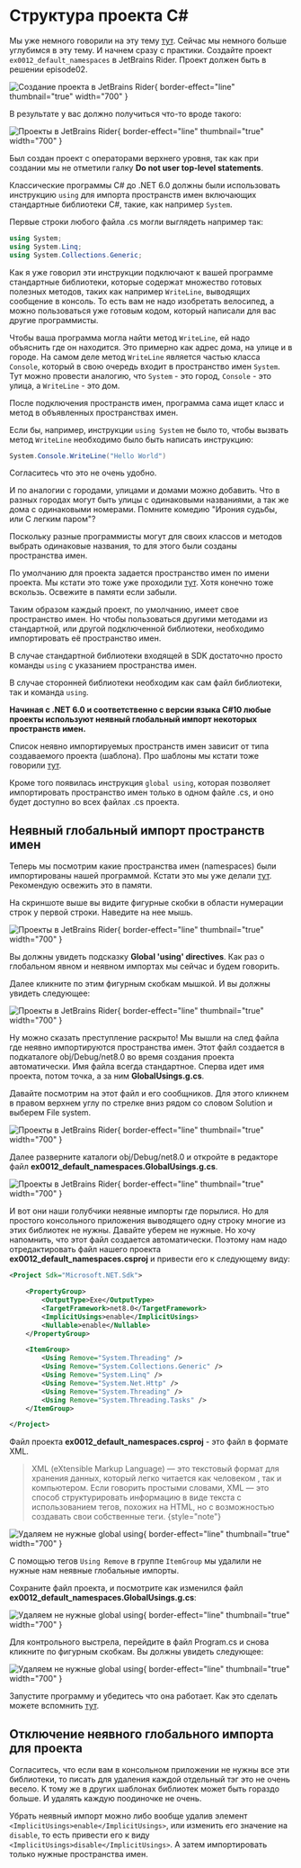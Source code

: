 # Структура проекта C#

Мы уже немного говорили на эту тему [тут](Install-Visual-Studio-Code-in-Windows.md#csharp_files_and_folders). Сейчас мы 
немного больше углубимся в эту тему. И начнем сразу с практики. Создайте проект `ex0012_default_namespaces` в JetBrains Rider.
Проект должен быть в решении episode02.

![Создание проекта в JetBrains Rider](NameSpaces01.png){ border-effect="line"  thumbnail="true" width="700" }

В результате у вас должно получиться что-то вроде такого:

![Проекты в JetBrains Rider](NameSpaces02.png){ border-effect="line"  thumbnail="true" width="700" }

Был создан проект с операторами верхнего уровня, так как при создании мы не отметили галку **Do not user top-level statements**.

Классические программы C# до .NET 6.0 должны были использовать инструкцию `using` для импорта пространств имен включающих
стандартные библиотеки C#, такие, как например `System`.

Первые строки любого файла .cs могли выглядеть например так:

```c#
using System;
using System.Linq;
using System.Collections.Generic;
```
Как я уже говорил эти инструкции подключают к вашей программе стандартные библиотеки, которые содержат множество готовых
полезных методов, таких как например `WriteLine`, выводящих сообщение в консоль. То есть вам не надо изобретать велосипед,
а можно пользоваться уже готовым кодом, который написали для вас другие программисты.

Чтобы ваша программа могла найти метод `WriteLine`, ей надо объяснить где он находится. Это примерно как адрес дома, на 
улице и в городе. На самом деле метод `WriteLine` является частью класса `Console`, который в свою очередь входит в 
пространство имен `System`. Тут можно провести аналогию, что `System` - это город, `Console` - это улица, а `WriteLine` - 
это дом.

После подключения пространств имен, программа сама ищет класс и метод в объявленных пространствах имен.

Если бы, например, инструкции `using System` не было то, чтобы вызвать метод `WriteLine` необходимо было быть написать 
инструкцию:

```c#
System.Console.WriteLine("Hello World")
```

Согласитесь что это не очень удобно.

И по аналогии с городами, улицами и домами можно добавить. Что в разных городах могут быть улицы с одинаковыми названиями,
а так же дома с одинаковыми номерами. Помните комедию "Ирония судьбы, или С легким паром"?

Поскольку разные программисты могут для своих классов и методов выбрать одинаковые названия, то для этого были созданы 
пространства имен.

По умолчанию для проекта задается пространство имен по имени проекта. Мы кстати это тоже уже проходили [тут](Install-Visual-Studio-Code-in-Windows.md#add_second_project_to_solution).
Хотя конечно тоже вскользь. Освежите в памяти если забыли.

Таким образом каждый проект, по умолчанию, имеет свое пространство имен. Но чтобы пользоваться другими методами из стандартной,
или другой подключенной библиотеки, необходимо импортировать её пространство имен.

В случае стандартной библиотеки входящей в SDK достаточно просто команды `using` с указанием пространства имен. 

В случае сторонней библиотеки необходим как сам файл библиотеки, так и команда `using`.

**Начиная с .NET 6.0 и соответственно с версии языка C#10 любые проекты используют неявный глобальный импорт некоторых пространств имен.**

Список неявно импортируемых пространств имен зависит от типа создаваемого проекта (шаблона). Про шаблоны мы кстати тоже говорили [тут](how-to-crate-csharp-windows-command-line.md#template_list).

Кроме того появилась инструкция `global using`, которая позволяет импортировать пространство имен только в одном файле .cs, и оно будет 
доступно во всех файлах .cs проекта.

## Неявный глобальный импорт пространств имен

Теперь мы посмотрим какие пространства имен (namespaces) были импортированы нашей программой. Кстати это мы уже делали
[тут](how-to-crate-csharp-windows-command-line.md#RiderDefaultNamespace). Рекомендую освежить это в памяти.

На скриншоте выше вы видите фигурные скобки в области нумерации строк у первой строки. Наведите на нее мышь.

![Проекты в JetBrains Rider](NameSpaces03.png){ border-effect="line"  thumbnail="true" width="700" }

Вы должны увидеть подсказку **Global 'using' directives**. Как раз о глобальном явном и неявном импортах мы сейчас и будем
говорить.

Далее кликните по этим фигурным скобкам мышкой. И вы должны увидеть следующее:

![Проекты в JetBrains Rider](NameSpaces04.png){ border-effect="line"  thumbnail="true" width="700" }

Ну можно сказать преступление раскрыто! Мы вышли на след файла где неявно импортируются пространства имен. Этот файл
создается в подкаталоге obj/Debug/net8.0 во время создания проекта автоматически. Имя файла всегда стандартное. 
Сперва идет имя проекта, потом точка, а за ним **GlobalUsings.g.cs**.

Давайте посмотрим на этот файл и его сообщников. Для этого кликнем в правом верхнем углу по стрелке вниз рядом со словом 
Solution и выберем File system. 

![Проекты в JetBrains Rider](NameSpaces05.png){ border-effect="line"  thumbnail="true" width="700" }

Далее разверните каталоги obj/Debug/net8.0 и откройте в редакторе файл **ex0012_default_namespaces.GlobalUsings.g.cs**.

![Проекты в JetBrains Rider](NameSpaces06.png){ border-effect="line"  thumbnail="true" width="700" }

И вот они наши голубчики неявные импорты где порылися. Но для простого консольного приложения выводящего одну строку
многие из этих библиотек не нужны. Давайте уберем не нужные. Но хочу напомнить, что этот файл создается автоматически.
Поэтому нам надо отредактировать файл нашего проекта **ex0012_default_namespaces.csproj** и привести его к следующему виду:

```xml
<Project Sdk="Microsoft.NET.Sdk">

    <PropertyGroup>
        <OutputType>Exe</OutputType>
        <TargetFramework>net8.0</TargetFramework>
        <ImplicitUsings>enable</ImplicitUsings>
        <Nullable>enable</Nullable>
    </PropertyGroup>

    <ItemGroup>
        <Using Remove="System.Threading" />
        <Using Remove="System.Collections.Generic" />
        <Using Remove="System.Linq" />
        <Using Remove="System.Net.Http" />
        <Using Remove="System.Threading" />
        <Using Remove="System.Threading.Tasks" />
    </ItemGroup>

</Project>
```

Файл проекта **ex0012_default_namespaces.csproj** - это файл в формате XML.

>XML (eXtensible Markup Language) — это текстовый формат для хранения данных, который легко читается как человеком
>, так и компьютером. Если говорить простыми словами, XML — это способ структурировать информацию в виде текста с
> использованием тегов, похожих на HTML, но с возможностью создавать свои собственные теги.
{style="note"}

![Удаляем не нужные global using](NameSpaces07.png){ border-effect="line"  thumbnail="true" width="700" }

С помощью тегов `Using Remove` в группе `ItemGroup` мы удалили не нужные нам неявные глобальные импорты.

Сохраните файл проекта, и посмотрите как изменился файл **ex0012_default_namespaces.GlobalUsings.g.cs**:

![Удаляем не нужные global using](NameSpaces08.png){ border-effect="line"  thumbnail="true" width="700" }

Для контрольного выстрела, перейдите в файл Program.cs и снова кликните по фигурным скобкам. Вы должны увидеть следующее:

![Удаляем не нужные global using](NameSpaces09.png){ border-effect="line"  thumbnail="true" width="700" }

Запустите программу и убедитесь что она работает. Как это сделать можете вспомнить [тут](Install-JetBrains-Rider-in-Windows.md#rider_run).

## Отключение неявного глобального импорта для проекта
Согласитесь, что если вам в консольном приложении не нужны все эти библиотеки, то писать для удаления каждой отдельный тэг
это не очень весело. К тому же в других шаблонах библиотек может быть гораздо больше. И удалять каждую поодиночке не очень.

Убрать неявный импорт можно либо вообще удалив элемент `<ImplicitUsings>enable</ImplicitUsings>`, или изменить его значение
на `disable`, то есть привести его к виду `<ImplicitUsings>disable</ImplicitUsings>`. А затем импортировать только нужные
пространства имен.

